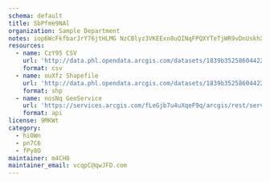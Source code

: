 ```yaml
---
schema: default
title: SbPfme9NAl 
organization: Sample Department 
notes: iop6WcFkfbarJrY76jtHLMG NzCBlyz3VKEExn0uQINqFPQXYTeTjWR9vDnUskhXHU2q1bpgOOvxL7s9e8lDcwgPuZZA0dmBGo8h 
resources:
  - name: CzY95 CSV
    url: 'http://data.phl.opendata.arcgis.com/datasets/1839b35258604422b0b520cbb668df0d_0.csv'
    format: csv
  - name: ouXfz Shapefile
    url: 'http://data.phl.opendata.arcgis.com/datasets/1839b35258604422b0b520cbb668df0d_0.zip'
    format: shp
  - name: nosNq GeoService
    url: 'https://services.arcgis.com/fLeGjb7u4uXqeF9q/arcgis/rest/services/Air_Monitoring_Stations/FeatureServer/0/query'
    format: api
license: 9MKWt 
category:
  - hiOWn 
  - pn7C6 
  - fPy8O 
maintainer: m4CH8  
maintainer_email: vcqpC@qwJFD.com
---
```

